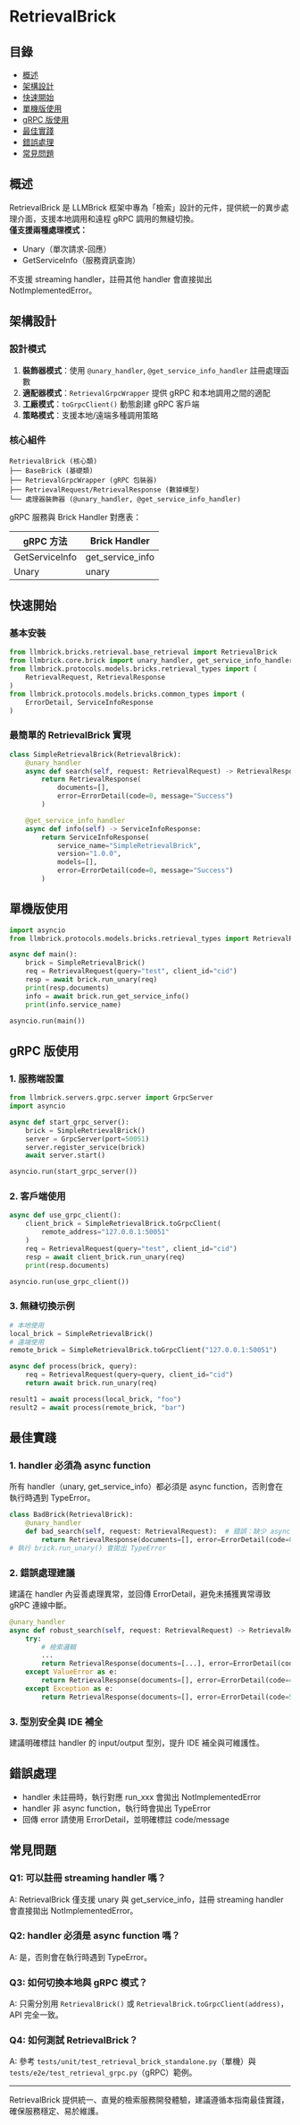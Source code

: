 # RetrievalBrick

## 目錄
- [概述](#概述)
- [架構設計](#架構設計)
- [快速開始](#快速開始)
- [單機版使用](#單機版使用)
- [gRPC 版使用](#grpc-版使用)
- [最佳實踐](#最佳實踐)
- [錯誤處理](#錯誤處理)
- [常見問題](#常見問題)

## 概述

RetrievalBrick 是 LLMBrick 框架中專為「檢索」設計的元件，提供統一的異步處理介面，支援本地調用和遠程 gRPC 調用的無縫切換。  
**僅支援兩種處理模式：**
- Unary（單次請求-回應）
- GetServiceInfo（服務資訊查詢）

不支援 streaming handler，註冊其他 handler 會直接拋出 NotImplementedError。

## 架構設計

### 設計模式

1. **裝飾器模式**：使用 `@unary_handler`, `@get_service_info_handler` 註冊處理函數
2. **適配器模式**：`RetrievalGrpcWrapper` 提供 gRPC 和本地調用之間的適配
3. **工廠模式**：`toGrpcClient()` 動態創建 gRPC 客戶端
4. **策略模式**：支援本地/遠端多種調用策略

### 核心組件

```
RetrievalBrick (核心類)
├── BaseBrick (基礎類)
├── RetrievalGrpcWrapper (gRPC 包裝器)
├── RetrievalRequest/RetrievalResponse (數據模型)
└── 處理器裝飾器 (@unary_handler, @get_service_info_handler)
```

gRPC 服務與 Brick Handler 對應表：

| gRPC 方法         | Brick Handler         |
|-------------------|----------------------|
| GetServiceInfo    | get_service_info     |
| Unary             | unary                |

## 快速開始

### 基本安裝

```python
from llmbrick.bricks.retrieval.base_retrieval import RetrievalBrick
from llmbrick.core.brick import unary_handler, get_service_info_handler
from llmbrick.protocols.models.bricks.retrieval_types import (
    RetrievalRequest, RetrievalResponse
)
from llmbrick.protocols.models.bricks.common_types import (
    ErrorDetail, ServiceInfoResponse
)
```

### 最簡單的 RetrievalBrick 實現

```python
class SimpleRetrievalBrick(RetrievalBrick):
    @unary_handler
    async def search(self, request: RetrievalRequest) -> RetrievalResponse:
        return RetrievalResponse(
            documents=[],
            error=ErrorDetail(code=0, message="Success")
        )

    @get_service_info_handler
    async def info(self) -> ServiceInfoResponse:
        return ServiceInfoResponse(
            service_name="SimpleRetrievalBrick",
            version="1.0.0",
            models=[],
            error=ErrorDetail(code=0, message="Success")
        )
```

## 單機版使用

```python
import asyncio
from llmbrick.protocols.models.bricks.retrieval_types import RetrievalRequest

async def main():
    brick = SimpleRetrievalBrick()
    req = RetrievalRequest(query="test", client_id="cid")
    resp = await brick.run_unary(req)
    print(resp.documents)
    info = await brick.run_get_service_info()
    print(info.service_name)

asyncio.run(main())
```

## gRPC 版使用

### 1. 服務端設置

```python
from llmbrick.servers.grpc.server import GrpcServer
import asyncio

async def start_grpc_server():
    brick = SimpleRetrievalBrick()
    server = GrpcServer(port=50051)
    server.register_service(brick)
    await server.start()

asyncio.run(start_grpc_server())
```

### 2. 客戶端使用

```python
async def use_grpc_client():
    client_brick = SimpleRetrievalBrick.toGrpcClient(
        remote_address="127.0.0.1:50051"
    )
    req = RetrievalRequest(query="test", client_id="cid")
    resp = await client_brick.run_unary(req)
    print(resp.documents)

asyncio.run(use_grpc_client())
```

### 3. 無縫切換示例

```python
# 本地使用
local_brick = SimpleRetrievalBrick()
# 遠端使用
remote_brick = SimpleRetrievalBrick.toGrpcClient("127.0.0.1:50051")

async def process(brick, query):
    req = RetrievalRequest(query=query, client_id="cid")
    return await brick.run_unary(req)

result1 = await process(local_brick, "foo")
result2 = await process(remote_brick, "bar")
```

## 最佳實踐

### 1. handler 必須為 async function

所有 handler（unary, get_service_info）都必須是 async function，否則會在執行時遇到 TypeError。

```python
class BadBrick(RetrievalBrick):
    @unary_handler
    def bad_search(self, request: RetrievalRequest):  # 錯誤：缺少 async
        return RetrievalResponse(documents=[], error=ErrorDetail(code=0, message="ok"))
# 執行 brick.run_unary() 會拋出 TypeError
```

### 2. 錯誤處理建議

建議在 handler 內妥善處理異常，並回傳 ErrorDetail，避免未捕獲異常導致 gRPC 連線中斷。

```python
@unary_handler
async def robust_search(self, request: RetrievalRequest) -> RetrievalResponse:
    try:
        # 檢索邏輯
        ...
        return RetrievalResponse(documents=[...], error=ErrorDetail(code=0, message="Success"))
    except ValueError as e:
        return RetrievalResponse(documents=[], error=ErrorDetail(code=400, message=str(e)))
    except Exception as e:
        return RetrievalResponse(documents=[], error=ErrorDetail(code=500, message="Internal error", detail=str(e)))
```

### 3. 型別安全與 IDE 補全

建議明確標註 handler 的 input/output 型別，提升 IDE 補全與可維護性。

## 錯誤處理

- handler 未註冊時，執行對應 run_xxx 會拋出 NotImplementedError
- handler 非 async function，執行時會拋出 TypeError
- 回傳 error 請使用 ErrorDetail，並明確標註 code/message

## 常見問題

### Q1: 可以註冊 streaming handler 嗎？
A: RetrievalBrick 僅支援 unary 與 get_service_info，註冊 streaming handler 會直接拋出 NotImplementedError。

### Q2: handler 必須是 async function 嗎？
A: 是，否則會在執行時遇到 TypeError。

### Q3: 如何切換本地與 gRPC 模式？
A: 只需分別用 `RetrievalBrick()` 或 `RetrievalBrick.toGrpcClient(address)`，API 完全一致。

### Q4: 如何測試 RetrievalBrick？
A: 參考 `tests/unit/test_retrieval_brick_standalone.py`（單機）與 `tests/e2e/test_retrieval_grpc.py`（gRPC）範例。

---

RetrievalBrick 提供統一、直覺的檢索服務開發體驗，建議遵循本指南最佳實踐，確保服務穩定、易於維護。